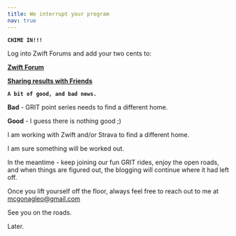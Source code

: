 ```yaml
---
title: We interrupt your program
nav: true
---
```


**`CHIME IN!!!`**

Log into Zwift Forums and add your two cents to:

[**Zwift Forum**](https://forums.zwift.com)

[**Sharing results with Friends**](https://forums.zwift.com/t/sharing-results-with-friends/534276)


**`A bit of good, and bad news.`**

**Bad** - GRIT point series needs to find a different home.

**Good** - I guess there is nothing good ;)

I am working with Zwift and/or Strava to find a different home.

I am sure something will be worked out.

In the meantime - keep joining our fun GRIT rides, enjoy the open
roads, and when things are figured out, the blogging will continue
where it had left off.

Once you lift yourself off the floor, always feel free to reach out to me at mcgonagleo@gmail.com

See you on the roads.

Later.

